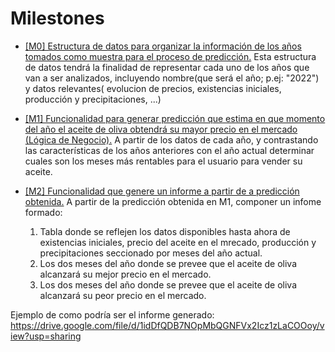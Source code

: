 # Milestones

* [[M0] Estructura de datos para organizar la información de los años tomados como muestra para el proceso de predicción.](https://github.com/joseantonio2001/OlivApp/milestone/5)
Esta estructura de datos tendrá la finalidad de representar cada uno de los años que van a ser analizados, incluyendo nombre(que será el año; p.ej: "2022") y datos relevantes( evolucion de precios, existencias iniciales, producción y precipitaciones, ...)

* [[M1] Funcionalidad para generar predicción que estima en que momento del año el aceite de oliva obtendrá su mayor precio en el mercado (Lógica de Negocio).](https://github.com/joseantonio2001/OlivApp/milestone/6)
A partir de los datos de cada año, y contrastando las características de los años anteriores con el año actual determinar cuales son los meses más rentables para el usuario para vender su aceite.

* [[M2] Funcionalidad que genere un informe a partir de a predicción obtenida.](https://github.com/joseantonio2001/OlivApp/milestone/7)
A partir de la predicción obtenida en M1, componer un infome formado:
	1. Tabla donde se reflejen los datos disponibles hasta ahora de existencias iniciales, precio del aceite en el mrecado, producción y precipitaciones seccionado por meses del año actual.
	2. Los dos meses del año donde se prevee que el aceite de oliva alcanzará su mejor precio en el mercado. 
	3. Los dos meses del año donde se prevee que el aceite de oliva alcanzará su peor precio en el mercado. 
	
Ejemplo de como podría ser el informe generado: https://drive.google.com/file/d/1idDfQDB7NOpMbQGNFVx2Icz1zLaCOOoy/view?usp=sharing

